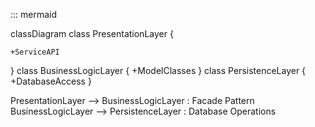 ::: mermaid

classDiagram
class PresentationLayer {
     
    +ServiceAPI
}
class BusinessLogicLayer {
    +ModelClasses
}
class PersistenceLayer {
    +DatabaseAccess
}

PresentationLayer --> BusinessLogicLayer : Facade Pattern
BusinessLogicLayer --> PersistenceLayer : Database Operations
